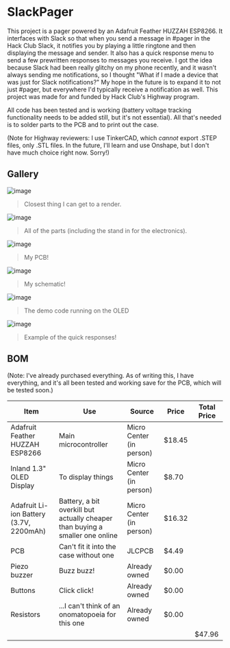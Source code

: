 # SlackPager

This project is a pager powered by an Adafruit Feather HUZZAH ESP8266. It interfaces with Slack so that when you send a message in #pager in the Hack Club Slack, it notifies you by playing a little ringtone and then displaying the message and sender. It also has a quick response menu to send a few prewritten responses to messages you receive. I got the idea because Slack had been really glitchy on my phone recently, and it wasn't always sending me notifications, so I thought "What if I made a device that was just for Slack notifications?" My hope in the future is to expand it to not just #pager, but everywhere I'd typically receive a notification as well. This project was made for and funded by Hack Club's Highway program.

All code has been tested and is working (battery voltage tracking functionality needs to be added still, but it's not essential). All that's needed is to solder parts to the PCB and to print out the case.

(Note for Highway reviewers: I use TinkerCAD, which _cannot_ export .STEP files, only .STL files. In the future, I'll learn and use Onshape, but I don't have much choice right now. Sorry!)
## Gallery

![image](https://github.com/user-attachments/assets/8e512df0-ab96-49b3-b521-3cd0e1ec1679)
> Closest thing I can get to a render.

![image](https://github.com/user-attachments/assets/f3725242-b9e7-40f6-a647-93d9e3102da6)
> All of the parts (including the stand in for the electronics).

![image](https://github.com/user-attachments/assets/26f8783e-3838-4581-b23d-59ada369f5de)
> My PCB! 

![image](https://github.com/user-attachments/assets/78e99f1f-ae72-49a1-aad9-a0e0f041cc12)
> My schematic! 

![image](https://github.com/user-attachments/assets/8cdc94c0-e6ab-40c0-aab1-b9c5dcf8b012)
> The demo code running on the OLED

![image](https://github.com/user-attachments/assets/f6f52bb1-a387-4152-8fe7-187d5f20b233)
> Example of the quick responses!




## BOM

(Note: I've already purchased everything. As of writing this, I have everything, and it's all been tested and working save for the PCB, which will be tested soon.)

| Item | Use | Source | Price | Total Price |
| ---- | --- | ------ | ----- | ----------- |
| Adafruit Feather HUZZAH ESP8266 | Main microcontroller| Micro Center (in person) | $18.45 |   |
| Inland 1.3" OLED Display | To display things | Micro Center (in person) | $8.70 |   |
| Adafruit Li-ion Battery (3.7V, 2200mAh) | Battery, a bit overkill but actually cheaper than buying a smaller one online | Micro Center (in person) | $16.32 |   |
| PCB | Can't fit it into the case without one | JLCPCB | $4.49 |   |
| Piezo buzzer | Buzz buzz! | Already owned | $0.00 |   |
| Buttons | Click click! | Already owned | $0.00 |   |
| Resistors | ...I can't think of an onomatopoeia for this one | Already owned | $0.00 |   |
|   |   |   |   | $47.96 |


